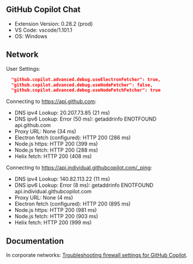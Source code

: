 ## GitHub Copilot Chat

- Extension Version: 0.28.2 (prod)
- VS Code: vscode/1.101.1
- OS: Windows

## Network

User Settings:
```json
  "github.copilot.advanced.debug.useElectronFetcher": true,
  "github.copilot.advanced.debug.useNodeFetcher": false,
  "github.copilot.advanced.debug.useNodeFetchFetcher": true
```

Connecting to https://api.github.com:
- DNS ipv4 Lookup: 20.207.73.85 (21 ms)
- DNS ipv6 Lookup: Error (50 ms): getaddrinfo ENOTFOUND api.github.com
- Proxy URL: None (34 ms)
- Electron fetch (configured): HTTP 200 (286 ms)
- Node.js https: HTTP 200 (399 ms)
- Node.js fetch: HTTP 200 (288 ms)
- Helix fetch: HTTP 200 (408 ms)

Connecting to https://api.individual.githubcopilot.com/_ping:
- DNS ipv4 Lookup: 140.82.113.22 (11 ms)
- DNS ipv6 Lookup: Error (8 ms): getaddrinfo ENOTFOUND api.individual.githubcopilot.com
- Proxy URL: None (4 ms)
- Electron fetch (configured): HTTP 200 (895 ms)
- Node.js https: HTTP 200 (981 ms)
- Node.js fetch: HTTP 200 (903 ms)
- Helix fetch: HTTP 200 (999 ms)

## Documentation

In corporate networks: [Troubleshooting firewall settings for GitHub Copilot](https://docs.github.com/en/copilot/troubleshooting-github-copilot/troubleshooting-firewall-settings-for-github-copilot).